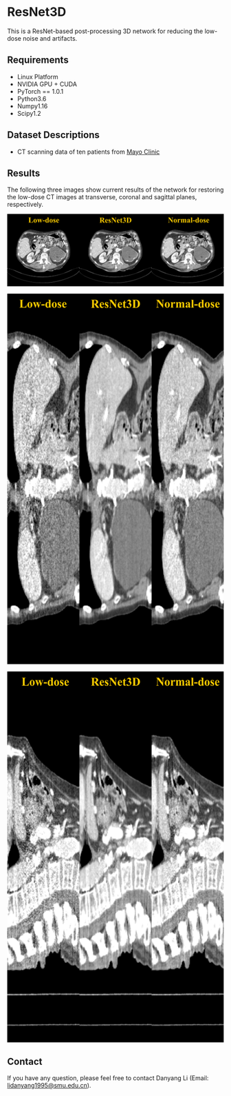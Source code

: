 # ResNet3D
This is a ResNet-based post-processing 3D network for reducing the low-dose noise and artifacts.

## Requirements

* Linux Platform
* NVIDIA GPU + CUDA 
* PyTorch == 1.0.1
* Python3.6
* Numpy1.16
* Scipy1.2

## Dataset Descriptions

* CT scanning data of ten patients from [Mayo Clinic](http://www.aapm.org/GrandChallenge/LowDoseCT/) 

## Results

The following three images show current results of the network for restoring the low-dose CT images at  transverse, coronal and sagittal planes, respectively.

![Fig. 1. Results of transverse planes.](./img/ResNet3D_trans.png)

![Fig. 2. Results of coronal planes.](./img/ResNet3D_Coron.png)

![Fig. 3. Results of sagittal planes](./img/ResNet3D_Sagit.png)

## Contact

If you have any question, please feel free to contact Danyang Li (Email: lidanyang1995@smu.edu.cn).
